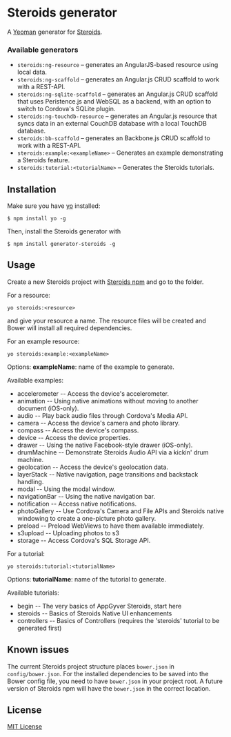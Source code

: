 # Steroids generator

A [Yeoman](http://yeoman.io) generator for [Steroids](https://github.com/appgyver/steroids).

### Available generators

* `steroids:ng-resource` – generates an AngularJS-based resource using local data.
* `steroids:ng-scaffold` – generates an Angular.js CRUD scaffold to work with a REST-API.
* `steroids:ng-sqlite-scaffold` – generates an Angular.js CRUD scaffold that uses Peristence.js and WebSQL as a backend, with an option to switch to Cordova's SQLite plugin.
* `steroids:ng-touchdb-resource` – generates an Angular.js resource that syncs data in an external CouchDB database with a local TouchDB database.
* `steroids:bb-scaffold` – generates an Backbone.js CRUD scaffold to work with a REST-API.
* `steroids:example:<exampleName>` – Generates an example demonstrating a Steroids feature.
* `steroids:tutorial:<tutorialName>` – Generates the Steroids tutorials.

## Installation

Make sure you have [yo](https://github.com/yeoman/yo) installed:

```
$ npm install yo -g
```

Then, install the Steroids generator with

```
$ npm install generator-steroids -g
```

## Usage

Create a new Steroids project with [Steroids npm](https://github.com/appgyver/steroids) and go to the folder. 

For a resource:

```
yo steroids:<resource>
```

and give your resource a name. The resource files will be created and Bower will install all required dependencies.


For an example resource:

```
yo steroids:example:<exampleName>
```

Options:
__exampleName__: name of the example to generate.

Available examples:
* accelerometer -- Access the device's accelerometer.
* animation -- Using native animations without moving to another document (iOS-only).
* audio -- Play back audio files through Cordova's Media API.
* camera -- Access the device's camera and photo library.
* compass -- Access the device's compass.
* device -- Access the device properties.
* drawer -- Using the native Facebook-style drawer (iOS-only).
* drumMachine -- Demonstrate Steroids Audio API via a kickin' drum machine.
* geolocation -- Access the device's geolocation data.
* layerStack -- Native navigation, page transitions and backstack handling.
* modal -- Using the modal window.
* navigationBar -- Using the native navigation bar.
* notification -- Access native notifications.
* photoGallery -- Use Cordova's Camera and File APIs and Steroids native windowing to create a one-picture photo gallery.
* preload -- Preload WebViews to have them available immediately.
* s3upload -- Uploading photos to s3
* storage -- Access Cordova's SQL Storage API.

For a tutorial:

```
yo steroids:tutorial:<tutorialName>
```

Options:
__tutorialName__: name of the tutorial to generate.

Available tutorials:
* begin -- The very basics of AppGyver Steroids, start here
* steroids -- Basics of Steroids Native UI enhancements
* controllers -- Basics of Controllers (requires the 'steroids' tutorial to be generated first)

## Known issues

The current Steroids project structure places `bower.json` in `config/bower.json`. For the installed dependencies to be saved into the Bower config file, you need to have `bower.json` in your project root. A future version of Steroids npm will have the `bower.json` in the correct location.

## License

[MIT License](http://en.wikipedia.org/wiki/MIT_License)
